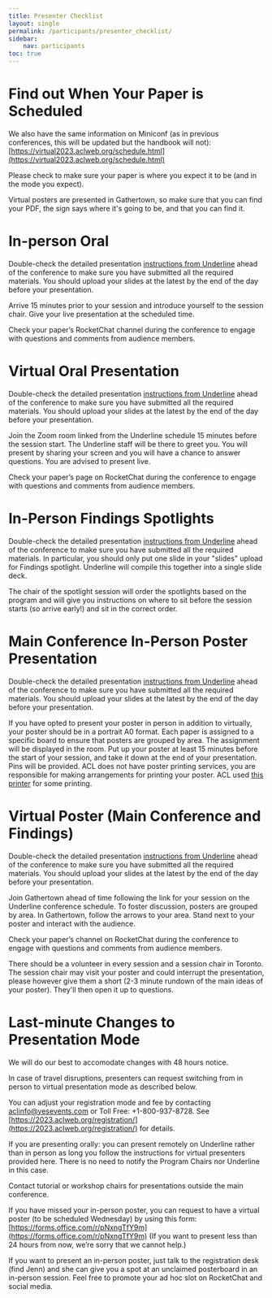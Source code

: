 ```yaml
---
title: Presenter Checklist
layout: single
permalink: /participants/presenter_checklist/
sidebar:
    nav: participants
toc: true
---
```


# Find out When Your Paper is Scheduled

We also have the same information on Miniconf (as in previous conferences, this will be updated but the handbook will not):
[https://virtual2023.aclweb.org/schedule.html](https://virtual2023.aclweb.org/schedule.html)

Please check to make sure your paper is where you expect it to be (and
in the mode you expect).

Virtual posters are presented in Gathertown, so make sure that you can
find your PDF, the sign says where it's going to be, and that you can
find it.

# In-person Oral

Double-check the detailed presentation [instructions from
Underline](https://docs.google.com/presentation/d/1NsSjVd0Wung2rMft42PsRdTK939pJ8PwKYmzOk-G6U8/edit)
ahead of the conference to make sure you have submitted all the
required materials. You should upload your slides at the latest by the
end of the day before your presentation.

Arrive 15 minutes prior to your session and introduce yourself to the
session chair. Give your live presentation at the scheduled time.

Check your paper’s RocketChat channel during the conference to engage
with questions and comments from audience members.

# Virtual Oral Presentation

Double-check the detailed presentation [instructions from
Underline](https://docs.google.com/presentation/d/1NsSjVd0Wung2rMft42PsRdTK939pJ8PwKYmzOk-G6U8/edit)
ahead of the conference to make sure you have submitted all the
required materials.  You should upload your slides at the latest by
the end of the day before your presentation.

Join the Zoom room linked from the Underline schedule 15 minutes
before the session start. The Underline staff will be there to greet
you. You will present by sharing your screen and you will have a
chance to answer questions. You are advised to present live.

Check your paper’s page on RocketChat during the conference to engage
with questions and comments from audience members.

# In-Person Findings Spotlights

Double-check the detailed presentation [instructions from
Underline](https://docs.google.com/presentation/d/1NsSjVd0Wung2rMft42PsRdTK939pJ8PwKYmzOk-G6U8/edit)
ahead of the conference to make sure you have submitted all the
required materials.  In particular, you should only put one slide in
your "slides" upload for Findings spotlight.  Underline will compile
this together into a single slide deck.

The chair of the spotlight session will order the spotlights based on
the program and will give you instructions on where to sit before the
session starts (so arrive early!) and sit in the correct order.

# Main Conference In-Person Poster Presentation

Double-check the detailed presentation [instructions from
Underline](https://docs.google.com/presentation/d/1NsSjVd0Wung2rMft42PsRdTK939pJ8PwKYmzOk-G6U8/edit)
ahead of the conference to make sure you have submitted all the
required materials.  You should upload your slides at the latest by
the end of the day before your presentation.

If you have opted to present your poster in person in addition to
virtually, your poster should be in a portrait A0 format. Each paper
is assigned to a specific board to ensure that posters are grouped by
area. The assignment will be displayed in the room. Put up your poster
at least 15 minutes before the start of your session, and take it down
at the end of your presentation. Pins will be provided. ACL does not
have poster printing services, you are responsible for making
arrangements for printing your poster.  ACL used [this
printer](https://robinsonevents.ca/ep_item_ss/1686761448081x639287012229120000)
for some printing.

# Virtual Poster (Main Conference and Findings)

Double-check the detailed presentation [instructions from
Underline](https://docs.google.com/presentation/d/1NsSjVd0Wung2rMft42PsRdTK939pJ8PwKYmzOk-G6U8/edit)
ahead of the conference to make sure you have submitted all the
required materials.  You should upload your slides at the latest by
the end of the day before your presentation.

Join Gathertown ahead of time following the link for your session on
the Underline conference schedule. To foster discussion, posters are
grouped by area. In Gathertown, follow the arrows to your area. Stand
next to your poster and interact with the audience.

Check your paper’s channel on RocketChat during the conference to
engage with questions and comments from audience members.

There should be a volunteer in every session and a session chair in
Toronto.  The session chair may visit your poster and could interrupt
the presentation, please however give them a short (2-3 minute rundown
of the main ideas of your poster).  They'll then open it up to
questions.

# Last-minute Changes to Presentation Mode

We will do our best to accomodate changes with 48 hours notice.

In case of travel disruptions, presenters can request switching from
in person to virtual presentation mode as described below.

You can adjust your registration mode and fee by contacting
aclinfo@yesevents.com or Toll Free: +1-800-937-8728. See
[https://2023.aclweb.org/registration/](https://2023.aclweb.org/registration/)
for details.

If you are presenting orally: you can present remotely on Underline
rather than in person as long you follow the instructions for virtual
presenters provided here. There is no need to notify the Program
Chairs nor Underline in this case.

Contact tutorial or workshop chairs for presentations outside the main conference.

If you have missed your in-person poster, you can request to have a virtual poster (to be scheduled Wednesday) by using this form:
[https://forms.office.com/r/pNxngTfY9m](https://forms.office.com/r/pNxngTfY9m)
(If you want to present less than 24 hours from now, we’re sorry that we cannot help.)

If you want to present an in-person poster, just talk to the registration desk (find Jenn) and she can give you a spot at an unclaimed posterboard in an in-person session. Feel free to promote your ad hoc slot on RocketChat and social media.
